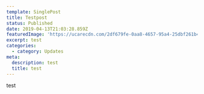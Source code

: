 ```yaml
---
template: SinglePost
title: Testpost
status: Published
date: 2019-04-13T21:03:28.859Z
featuredImage: 'https://ucarecdn.com/2df679fe-0aa8-4657-95a4-25dbf261b448/'
excerpt: test
categories:
  - category: Updates
meta:
  description: test
  title: test
---
```

test
